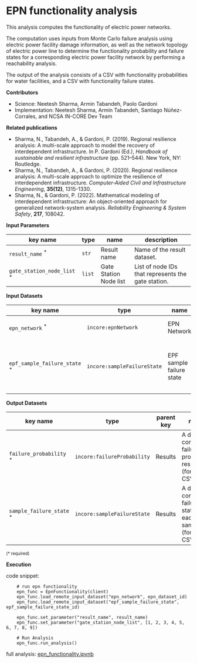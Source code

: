 # EPN functionality analysis

This analysis computes the functionality of electric power networks.

The computation uses inputs from Monte Carlo failure analysis using electric power facility damage information, as 
well as the network topology of electric power line to determine the functionality probability and failure states 
for a corresponding electric power facility network by performing a reachability analysis.

The output of the analysis consists of a CSV with functionality probabilities for water facilities, and a CSV 
with functionality failure states.

**Contributors**

- Science: Neetesh Sharma, Armin Tabandeh, Paolo Gardoni
- Implementation: Neetesh Sharma, Armin Tabandeh, Santiago Núñez-Corrales, and NCSA IN-CORE Dev Team

**Related publications**

* Sharma, N., Tabandeh, A., & Gardoni, P. (2019). Regional resilience analysis: A multi-scale approach to model the 
  recovery of interdependent infrastructure. In P. Gardoni (Ed.), *Handbook of sustainable and resilient 
  infrastructure* (pp. 521–544). New York, NY: Routledge.
* Sharma, N., Tabandeh, A., & Gardoni, P. (2020). Regional resilience analysis: A multi-scale approach to optimize 
  the resilience of interdependent infrastructure. *Computer‐Aided Civil and Infrastructure Engineering*, **35(12)**, 
  1315-1330.
* Sharma, N., & Gardoni, P. (2022). Mathematical modeling of interdependent infrastructure: An object-oriented 
  approach for generalized network-system analysis. *Reliability Engineering & System Safety*, **217**, 108042.
    
**Input Parameters**

key name | type | name | description
--- | --- | --- | ---
`result_name` <sup>*</sup> | `str` | Result name | Name of the result dataset.
`gate_station_node_list` <sup>*</sup> | `list` | Gate Station Node list | List of node IDs that represents the gate station.

**Input Datasets**

key name | type | name | description
--- | --- | --- | ---
`epn_network` <sup>*</sup> | `incore:epnNetwork` | EPN Network | EPN network dataset
`epf_sample_failure_state` <sup>*</sup> | `incore:sampleFailureState` | EPF sample failure state | CSV file of failure state for each sample. Output from MCS analysis.

**Output Datasets**

key name | type | parent key | name | description
--- | --- | --- | --- | ---
`failure_probability` <sup>*</sup> | `incore:failureProbability` | Results | A dataset containing failure probability results <br>(format: CSV).
`sample_failure_state` <sup>*</sup> | `incore:sampleFailureState` | Results | A dataset containing failure state for each sample <br>(format: CSV).
                    
<small>(* required)</small>

**Execution** 

code snippet:

```
    # run epn functionality
    epn_func = EpnFunctionality(client)
    epn_func.load_remote_input_dataset("epn_network", epn_dataset_id)
    epn_func.load_remote_input_dataset("epf_sample_failure_state", epf_sample_failure_state_id)

    epn_func.set_parameter("result_name", result_name)
    epn_func.set_parameter("gate_station_node_list", [1, 2, 3, 4, 5, 6, 7, 8, 9])

    # Run Analysis
    epn_func.run_analysis()
```

full analysis: [epn_functionality.ipynb](https://github.com/IN-CORE/incore-docs/blob/main/notebooks/epn_functionality.ipynb)
